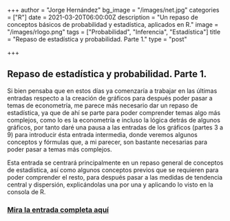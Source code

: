 +++
author = "Jorge Hernández"
bg_image = "/images/net.jpg"
categories = ["R"]
date = 2021-03-20T06:00:00Z
description = "Un repaso de conceptos básicos de probabilidad y estadística, aplicados en R."
image = "/images/rlogo.png"
tags = ["Probabilidad", "Inferencia", "Estadística"]
title = "Repaso de estadística y probabilidad. Parte 1."
type = "post"

+++
## Repaso de estadística y probabilidad. Parte 1.

Si bien pensaba que en estos días ya comenzaría a trabajar en las últimas entradas respecto a la creación de gráficos para después poder pasar a temas de econometría, me parece más necesario dar un repaso de estadística, ya que de ahí se parte para poder comprender temas algo más complejos, como lo es la econometría e incluso la lógica detrás de algunos gráficos, por tanto daré una pausa a las entradas de los gráficos (partes 3 a 9) para introducir ésta entrada intermedia, donde veremos algunos conceptos y fórmulas que, a mi parecer, son bastante necesarias para poder pasar a temas más complejos.

Esta entrada se centrará principalmente en un repaso general de conceptos de estadística, así como algunos conceptos previos que se requieren para poder comprender el resto, para después pasar a las medidas de tendencia central y dispersión, explicándolas una por una y aplicando lo visto en la consola de R.

### [Mira la entrada completa aquí](https://bookdown.org/eljorgehdz/estadisticarep/ "estadistica")